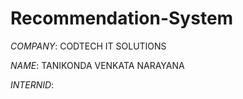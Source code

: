 # Recommendation-System

*COMPANY*: CODTECH IT SOLUTIONS

*NAME*: TANIKONDA VENKATA NARAYANA

*INTERNID*: 

